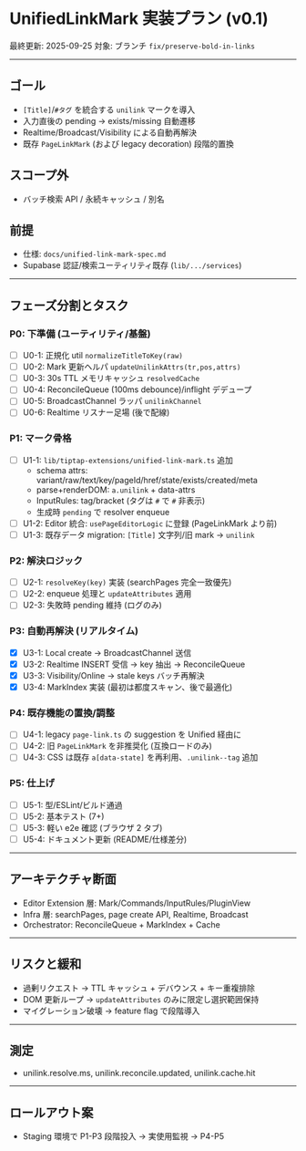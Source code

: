 # UnifiedLinkMark 実装プラン (v0.1)

最終更新: 2025-09-25
対象: ブランチ `fix/preserve-bold-in-links`

---

## ゴール

- `[Title]`/`#タグ` を統合する `unilink` マークを導入
- 入力直後の pending → exists/missing 自動遷移
- Realtime/Broadcast/Visibility による自動再解決
- 既存 `PageLinkMark` (および legacy decoration) 段階的置換

## スコープ外

- バッチ検索 API / 永続キャッシュ / 別名

## 前提

- 仕様: `docs/unified-link-mark-spec.md`
- Supabase 認証/検索ユーティリティ既存 (`lib/.../services`)

---

## フェーズ分割とタスク

### P0: 下準備 (ユーティリティ/基盤)

- [ ] U0-1: 正規化 util `normalizeTitleToKey(raw)`
- [ ] U0-2: Mark 更新ヘルパ `updateUnilinkAttrs(tr,pos,attrs)`
- [ ] U0-3: 30s TTL メモリキャッシュ `resolvedCache`
- [ ] U0-4: ReconcileQueue (100ms debounce)/inflight デデュープ
- [ ] U0-5: BroadcastChannel ラッパ `unilinkChannel`
- [ ] U0-6: Realtime リスナー足場 (後で配線)

### P1: マーク骨格

- [ ] U1-1: `lib/tiptap-extensions/unified-link-mark.ts` 追加
  - schema attrs: variant/raw/text/key/pageId/href/state/exists/created/meta
  - parse+renderDOM: `a.unilink` + data-attrs
  - InputRules: tag/bracket (タグは `#` で `#` 非表示)
  - 生成時 `pending` で resolver enqueue
- [ ] U1-2: Editor 統合: `usePageEditorLogic` に登録 (PageLinkMark より前)
- [ ] U1-3: 既存データ migration: `[Title]` 文字列/旧 mark → `unilink`

### P2: 解決ロジック

- [ ] U2-1: `resolveKey(key)` 実装 (searchPages 完全一致優先)
- [ ] U2-2: enqueue 処理と `updateAttributes` 適用
- [ ] U2-3: 失敗時 pending 維持 (ログのみ)

### P3: 自動再解決 (リアルタイム)

- [x] U3-1: Local create → BroadcastChannel 送信
- [x] U3-2: Realtime INSERT 受信 → key 抽出 → ReconcileQueue
- [x] U3-3: Visibility/Online → stale keys バッチ再解決
- [x] U3-4: MarkIndex 実装 (最初は都度スキャン、後で最適化)

### P4: 既存機能の置換/調整

- [ ] U4-1: legacy `page-link.ts` の suggestion を Unified 経由に
- [ ] U4-2: 旧 `PageLinkMark` を非推奨化 (互換ロードのみ)
- [ ] U4-3: CSS は既存 `a[data-state]` を再利用、`.unilink--tag` 追加

### P5: 仕上げ

- [ ] U5-1: 型/ESLint/ビルド通過
- [ ] U5-2: 基本テスト (7+)
- [ ] U5-3: 軽い e2e 確認 (ブラウザ 2 タブ)
- [ ] U5-4: ドキュメント更新 (README/仕様差分)

---

## アーキテクチャ断面

- Editor Extension 層: Mark/Commands/InputRules/PluginView
- Infra 層: searchPages, page create API, Realtime, Broadcast
- Orchestrator: ReconcileQueue + MarkIndex + Cache

---

## リスクと緩和

- 過剰リクエスト → TTL キャッシュ + デバウンス + キー重複排除
- DOM 更新ループ → `updateAttributes` のみに限定し選択範囲保持
- マイグレーション破壊 → feature flag で段階導入

---

## 測定

- unilink.resolve.ms, unilink.reconcile.updated, unilink.cache.hit

---

## ロールアウト案

- Staging 環境で P1-P3 段階投入 → 実使用監視 → P4-P5
